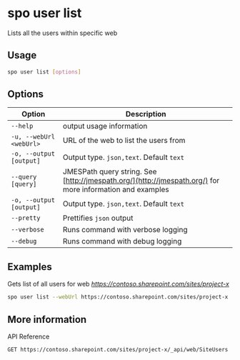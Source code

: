 # spo user list

Lists all the users within specific web

## Usage

```sh
spo user list [options]
```

## Options

Option|Description
------|-----------
`--help`|output usage information
`-u, --webUrl <webUrl>`|URL of the web to list the users from
`-o, --output [output]`|Output type. `json,text`. Default `text`
`--query [query]`|JMESPath query string. See [http://jmespath.org/](http://jmespath.org/) for more information and examples
`-o, --output [output]`|Output type. `json,text`. Default `text`
`--pretty`|Prettifies `json` output
`--verbose`|Runs command with verbose logging
`--debug`|Runs command with debug logging

## Examples

Gets list of all users for web _https://contoso.sharepoint.com/sites/project-x_

```sh
spo user list --webUrl https://contoso.sharepoint.com/sites/project-x 
```
## More information

API Reference
```
GET https://contoso.sharepoint.com/sites/project-x/_api/web/SiteUsers
````
